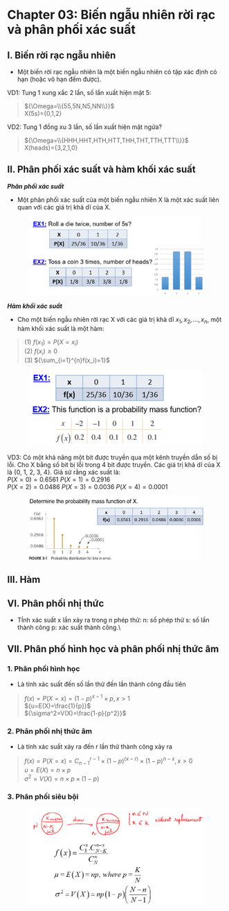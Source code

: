 # Chapter 03: Biến ngẫu nhiên rời rạc và phân phối xác suất

## I. Biến rời rạc ngẫu nhiên

- Một biến rời rạc ngẫu nhiên là một biến ngẫu nhiên có tập xác định có hạn (hoặc vô hạn đếm được).

VD1: Tung 1 xung xắc 2 lần, số lần xuất hiện mặt 5:  
>${\Omega=\\{55,5N,N5,NN\\}}$  
>X(5s)={0,1,2}

VD2: Tung 1 đồng xu 3 lần, số lần xuất hiện mặt ngửa?
>${\Omega=\\{HHH,HHT,HTH,HTT,THH,THT,TTH,TTT\\}}$  
>X(heads)={3,2,1,0}

## II. Phân phối xác suất và hàm khối xác suất

***Phân phối xác suất***

- Một phân phối xác suất của một biến ngẫu nhiên X là một xác suất liên quan với các giá trị khả dĩ của X.

<div align="center">
<img src="Pictures\PDExample.png" alt="Probability Union Addition" style="max-width: 80%; max-height: 500px; height: auto;">
</div>

***Hàm khối xác suất***

- Cho một biến ngẫu nhiên rời rạc X với các giá trị khả dĩ ${x_1, x_2, ..., x_n}$, một hàm khối xác suất là một hàm:

>(1) ${f(x_1)=P(X=x_i)}$  
>(2) ${f(x_i)\ge 0}$  
>(3) ${\sum_{i=1}^{n}f(x_i)=1}$

<div align="center">
<img src="Pictures\PMFExample.png" alt="Probability Union Addition" style="max-width: 80%; max-height: 500px; height: auto;">
</div>

VD3: Có một khả năng một bit được truyền qua một kênh truyền dẫn số bị lỗi. Cho X bằng số bit bị lỗi trong 4 bit được truyền. Các giá trị khả dĩ của X là {0, 1, 2, 3, 4}. Giả sử rằng xác suất là:  
    ${P(X=0)=0.6561}$   ${P(X=1)=0.2916}$  
    ${P(X=2)=0.0486}$   ${P(X=3)=0.0036}$
    ${P(X=4)=0.0001}$

<div align="center">
<img src="Pictures\PMFNextExp.png" alt="Probability Union Addition" style="max-width: 80%; max-height: 500px; height: auto;">
</div>

## III. Hàm 


## VI. Phân phối nhị thức

- TÍnh xác suất x lần xảy ra trong n phép thử:
    n: số phép thử
    s: số lần thành công
    p: xác suất thành công.\

## VII. Phân phố hình học và phân phối nhị thức âm

### 1. Phân phối hình học

- Là tính xác suất đến số lần thử đến lần thành công đầu tiên

>${f(x)=P(X=x)=(1-p)^{x-1}\times p, x\gt 1}$  
>${u=E(X)=\frac{1}{p}}$  
>${\sigma^2=V(X)=\frac{1-p}{p^2}}$


### 2. Phân phối nhị thức âm

- Là tính xác suất xảy ra đến r lần thử thành công xảy ra

>${f(x)=P(X=x)=C^{r-1}_{n-1}\times (1-p)^(x-r)\times(1-p)^{n-x}, x\gt 0}$  
>${u=E(X)=n\times p}$  
>${\sigma^2=V(X)=n\times p\times (1-p)}$ 

### 3. Phân phối siêu bội

<div align="center">
<img src="Pictures\HyperDistribution.png" alt="Probability Union Addition" style="max-width: 80%; max-height: 500px; height: auto;">
</div>
